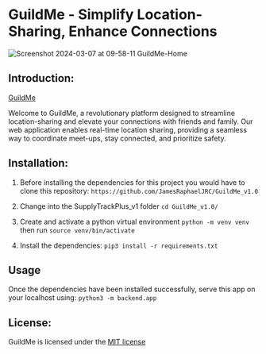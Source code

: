 # GuildMe - Simplify Location-Sharing, Enhance Connections

![Screenshot 2024-03-07 at 09-58-11 GuildMe-Home](https://github.com/JamesRaphaelJRC/GuildMe_v1.0/assets/122796226/7592748e-f40f-44d7-af49-cfb3eb94c24b)


## Introduction:
[GuildMe](https://guildme-d24dc417e622.herokuapp.com/)

Welcome to GuildMe, a revolutionary platform designed to streamline location-sharing and elevate your connections with friends and family. Our web application enables real-time location sharing, providing a seamless way to coordinate meet-ups, stay connected, and prioritize safety.

## Installation:
1. Before installing the dependencies for this project you would have to clone this repository:
`https://github.com/JamesRaphaelJRC/GuildMe_v1.0`

2. Change into the SupplyTrackPlus_v1 folder
`cd GuildMe_v1.0/`

3. Create and activate a python virtual environment
`python -m venv venv` then run
`source venv/bin/activate` 

4. Install the dependencies:
   `pip3 install -r requirements.txt`

## Usage
Once the dependencies have been installed successfully, serve this app on your localhost using:
`python3 -m backend.app`

## License:
GuildMe is licensed under the [MIT license](https://github.com/JamesRaphaelJRC/GuildMe_v1.0/blob/main/LICENSE)
